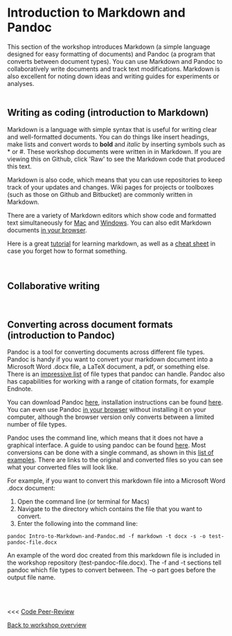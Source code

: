 # Introduction to Markdown and Pandoc

This section of the workshop introduces Markdown (a simple  language designed for easy formatting of documents) and Pandoc (a program that converts between document types). You can use Markdown and Pandoc to collaboratively write documents and track text modifications. Markdown is also excellent for noting down ideas and writing guides for experiments or analyses.
<br/><br/>


## Writing as coding (introduction to Markdown)

Markdown is a language with simple syntax that is useful for writing clear and well-formatted documents. You can do things like insert headings, make lists and convert words to **bold** and *italic* by inserting symbols such as * or #. These workshop documents were written in in Markdown. If you are viewing this on Github, click 'Raw' to see the Markdown code that produced this text.

Markdown is also code, which means that you can use repositories to keep track of your updates and changes. Wiki pages for projects or toolboxes (such as those on Github and Bitbucket) are commonly written in Markdown.

There are a variety of Markdown editors which show code and formatted text simultaneously for [Mac](https://macdown.uranusjr.com/) and [Windows](http://markdownpad.com/). You can also edit Markdown documents [in your browser](https://stackedit.io/).

Here is a great [tutorial](www.markdowntutorial.com) for learning markdown, as well as a [cheat sheet](https://github.com/adam-p/markdown-here/wiki/Markdown-Cheatsheet) in case you forget how to format something.



<br/>

## Collaborative writing


<br/>


## Converting across document formats (introduction to Pandoc)

Pandoc is a tool for converting documents across different file types. Pandoc is handy if you want to convert your markdown document into a Microsoft Word .docx file, a LaTeX document, a pdf, or something else. There is an [impressive list](http://pandoc.org/index.html) of file types that pandoc can handle. Pandoc also has capabilities for working with a range of citation formats, for example Endnote.

You can download Pandoc [here](https://github.com/jgm/pandoc/releases/tag/1.19.2.1), installation instructions can be found [here](http://pandoc.org/installing.html). You can even use Pandoc [in your browser](http://pandoc.org/try/) without installing it on your computer, although the browser version only converts between a limited number of file types. 


Pandoc uses the command line, which means that it does not have a graphical interface. A guide to using pandoc can be found [here](http://pandoc.org/getting-started.html). Most conversions can be done with a single command, as shown in this [list of examples](http://pandoc.org/demos.html). There are links to the original and converted files so you can see what your converted files will look like. 

For example, if you want to convert this markdown file into a Microsoft Word .docx document:

1. Open the command line (or terminal for Macs)
2. Navigate to the directory which contains the file that you want to convert.
3. Enter the following into the command line:

`pandoc Intro-to-Markdown-and-Pandoc.md -f markdown -t docx -s -o test-pandoc-file.docx`

An example of the word doc created from this markdown file is included in the workshop repository (test-pandoc-file.docx). The -f and -t sections tell pandoc which file types to convert between. The -o part goes before the output file name. 



<br/><br/>

<<< [Code Peer-Review](https://github.com/Decision-Neuroscience-Lab/coding-workshop-material/blob/master/Code-Peer-Review.md)						

[Back to workshop overview](https://github.com/Decision-Neuroscience-Lab/coding-workshop-material/blob/master/Coding%20Workshop%20DNLab.md)